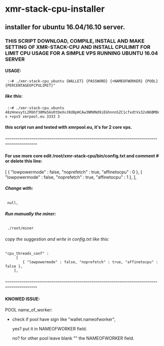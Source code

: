 # **xmr-stack-cpu-installer**
## **installer for ubuntu 16.04/16.10 server.**



### THIS SCRIPT DOWNLOAD, COMPILE, INSTALL AND MAKE SETTING OF XMR-STACK-CPU AND INSTALL CPULIMIT FOR LIMIT CPU USAGE FOR A SIMPLE VPS RUNNING UBUNTU 16.04 SERVER

#### **USAGE**:
	 :~# ./xmr-stack-cpu_ubuntu {WALLET} {PASSWORD} {+NAMEOFWORKER} {POOL} {PERCENTAGEOFCPULIMIT}"

##### **like this**: 
	 :~# ./xmr-stack-cpu_ubuntu 48zHnevytL2Rbhf38Ma5msRtDeXvJ8d8pHCAw3NMdNd9iEGhnnnSZC1cfxdtVx32xN6BMDdfgDZHaaianRA831PyLPcy5tk x +vps5 xmrpool.eu 3333 3





#### **this script run and tested with xmrpool.eu, it's for 2 core vps.**

##### --------------------------------------------------------------------------------------------
#### **For use more core edit /root/xmr-stack-cpu/bin/config.txt and comment # or delete this line:**
  
  [
     { "lowpowermode" : false, "noprefetch" : true, "affinetocpu" : 0 },
      { "lowpowermode" : false, "noprefetch" : true, "affinetocpu" : 1 },
    ],

###### **Change with:**
	 null,

###### **Run manually the miner:**

	 ./root/miner
###### copy the suggestion and write in config.txt like this:
	"cpu_threads_conf" :
		 [
		    { "lowpowermode" : false, "noprefetch" : true, "affinetocpu" : false },
		],




##### --------------------------------------------------------------------------------------------

#### KNOWED ISSUE:
POOL name_of_worker:
- check if pool have sign like "wallet.nameofworker",

	yes? put it in NAMEOFWORKER field.
	
    no? for other pool leave blank "" the NAMEOFWORKER field.
